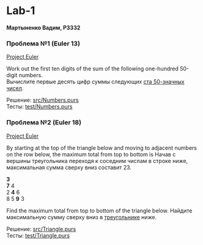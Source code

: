 # Lab-1

**Мартыненко Вадим, P3332**

### Проблема №1 (Euler 13)
[Project Euler](https://projecteuler.net/problem=13)

Work out the first ten digits of the sum of the following one-hundred 50-digit numbers.</br>
Вычислите первые десять цифр суммы следующих [ста 50-значных чисел](Lab-1/src/numbers.txt).

Решение: [src/Numbers.purs](Lab-1/src/Numbers.purs)</br>
Тесты: [test/Numbers.purs](Lab-1/test/Numbers.purs)

### Проблема №2 (Euler 18)
[Project Euler](https://projecteuler.net/problem=18)

By starting at the top of the triangle below and moving to adjacent numbers on the row below, the maximum total from top to bottom is 
Начав с вершины треугольника переходя к соседним числам в строке ниже, максимальная сумма сверху вниз составит 23.

**3**</br>
**7** 4</br>
2 **4** 6</br>
8 5 **9** 3</br>

Find the maximum total from top to bottom of the triangle below.
Найдите максимальную сумму сверху вниз в [треугольнике](Lab-1/src/triangle.txt) ниже.

Решение: [src/Triangle.purs](Lab-1/src/Triangle.purs)</br>
Тесты: [test/Triangle.purs](Lab-1/test/Triangle.purs)
